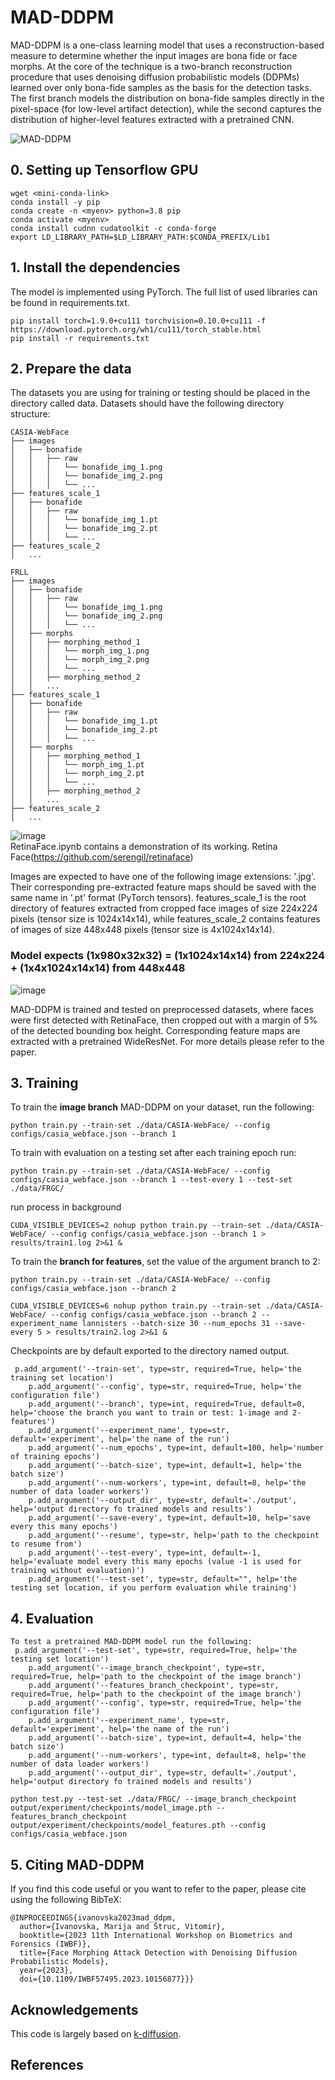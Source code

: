 # MAD-DDPM
MAD-DDPM is a one-class learning model that uses a reconstruction-based measure to determine whether the input images are bona fide or face morphs. At the core of the technique is a two-branch reconstruction procedure that uses denoising diffusion probabilistic models (DDPMs) learned over only bona-fide samples as the basis for the
detection tasks. The first branch models the distribution on bona-fide samples directly in the pixel-space (for low-level artifact detection), while the second captures the distribution of higher-level features extracted with a pretrained CNN.
      

![MAD-DDPM](MAD_DDPM.png)

## 0. Setting up Tensorflow GPU
```
wget <mini-conda-link>
conda install -y pip
conda create -n <myenv> python=3.8 pip
conda activate <myenv>
conda install cudnn cudatoolkit -c conda-forge
export LD_LIBRARY_PATH=$LD_LIBRARY_PATH:$CONDA_PREFIX/Lib1
```


## 1. Install the dependencies
The model is implemented using PyTorch. The full list of used libraries can be found in requirements.txt.
```
pip install torch=1.9.0+cu111 torchvision=0.10.0+cu111 -f https://download.pytorch.org/wh1/cu111/torch_stable.html
pip install -r requirements.txt
```

## 2. Prepare the data
The datasets you are using for training or testing should be placed in the directory called data. Datasets should have the following directory structure:
```
CASIA-WebFace
├── images
│   ├── bonafide
│   │   ├── raw
│   │   │   └── bonafide_img_1.png
│   │   │   └── bonafide_img_2.png
│   │   │   └── ...
├── features_scale_1
│   ├── bonafide
│   │   ├── raw
│   │   │   └── bonafide_img_1.pt
│   │   │   └── bonafide_img_2.pt
│   │   │   └── ...
├── features_scale_2
│   ...

FRLL
├── images
│   ├── bonafide
│   │   ├── raw
│   │   │   └── bonafide_img_1.png
│   │   │   └── bonafide_img_2.png
│   │   │   └── ...
│   ├── morphs
│   │   ├── morphing_method_1
│   │   │   └── morph_img_1.png
│   │   │   └── morph_img_2.png
│   │   │   └── ...
│   │   ├── morphing_method_2
│   │   ...
├── features_scale_1
│   ├── bonafide
│   │   ├── raw
│   │   │   └── bonafide_img_1.pt
│   │   │   └── bonafide_img_2.pt
│   │   │   └── ...
│   ├── morphs
│   │   ├── morphing_method_1
│   │   │   └── morph_img_1.pt
│   │   │   └── morph_img_2.pt
│   │   │   └── ...
│   │   ├── morphing_method_2
│   │   ...
├── features_scale_2
│   ...
```
![image](https://github.com/Shrey-12/MAD-DDPM/assets/98189346/a20ca74e-ce22-4fdc-8927-71a06f59396d) <br>
RetinaFace.ipynb contains a demonstration of its working.
Retina Face(https://github.com/serengil/retinaface)

Images are expected to have one of the following image extensions: '.jpg'. Their corresponding pre-extracted feature maps should be saved with the same name in '.pt' format (PyTorch tensors). features_scale_1 is the root directory of features extracted from cropped face images of size 224x224 pixels (tensor size is 1024x14x14), while features_scale_2 contains features of images of size 448x448 pixels (tensor size is 4x1024x14x14). 
### Model expects (1x980x32x32) = (1x1024x14x14) from 224x224 + (1x4x1024x14x14) from 448x448

![image](https://github.com/Shrey-12/MAD-DDPM/assets/98189346/2989a362-c64b-4700-a397-9af913af5d79)

MAD-DDPM is trained and tested on preprocessed datasets, where faces were first detected with RetinaFace, then cropped out with a margin of 5% of the detected bounding box height. Corresponding feature maps are extracted with a pretrained WideResNet. For more details please refer to the paper.

## 3. Training
To train the **image branch** MAD-DDPM on your dataset, run the following:
```
python train.py --train-set ./data/CASIA-WebFace/ --config configs/casia_webface.json --branch 1
```
To train with evaluation on a testing set after each training epoch run:
```
python train.py --train-set ./data/CASIA-WebFace/ --config configs/casia_webface.json --branch 1 --test-every 1 --test-set ./data/FRGC/
```
run process in background
```
CUDA_VISIBLE_DEVICES=2 nohup python train.py --train-set ./data/CASIA-WebFace/ --config configs/casia_webface.json --branch 1 > results/train1.log 2>&1 &
```
To train the **branch for features**, set the value of the argument branch to 2:
```
python train.py --train-set ./data/CASIA-WebFace/ --config configs/casia_webface.json --branch 2
```

```
CUDA_VISIBLE_DEVICES=6 nohup python train.py --train-set ./data/CASIA-WebFace/ --config configs/casia_webface.json --branch 2 --experiment_name lannisters --batch-size 30 --num_epochs 31 --save-every 5 > results/train2.log 2>&1 &
```
Checkpoints are by default exported to the directory named output. 

```
 p.add_argument('--train-set', type=str, required=True, help='the training set location')
    p.add_argument('--config', type=str, required=True, help='the configuration file')
    p.add_argument('--branch', type=int, required=True, default=0, help='choose the branch you want to train or test: 1-image and 2-features')
    p.add_argument('--experiment_name', type=str, default='experiment', help='the name of the run')
    p.add_argument('--num_epochs', type=int, default=100, help='number of training epochs')
    p.add_argument('--batch-size', type=int, default=1, help='the batch size')
    p.add_argument('--num-workers', type=int, default=8, help='the number of data loader workers')
    p.add_argument('--output_dir', type=str, default='./output', help='output directory fo trained models and results')
    p.add_argument('--save-every', type=int, default=10, help='save every this many epochs')
    p.add_argument('--resume', type=str, help='path to the checkpoint to resume from')
    p.add_argument('--test-every', type=int, default=-1, help='evaluate model every this many epochs (value -1 is used for training without evaluation)')
    p.add_argument('--test-set', type=str, default="", help='the testing set location, if you perform evaluation while training')
```

## 4. Evaluation
```
To test a pretrained MAD-DDPM model run the following:
 p.add_argument('--test-set', type=str, required=True, help='the testing set location')
    p.add_argument('--image_branch_checkpoint', type=str, required=True, help='path to the checkpoint of the image branch')
    p.add_argument('--features_branch_checkpoint', type=str, required=True, help='path to the checkpoint of the image branch')
    p.add_argument('--config', type=str, required=True, help='the configuration file')
    p.add_argument('--experiment_name', type=str, default='experiment', help='the name of the run')
    p.add_argument('--batch-size', type=int, default=4, help='the batch size')
    p.add_argument('--num-workers', type=int, default=8, help='the number of data loader workers')
    p.add_argument('--output_dir', type=str, default='./output', help='output directory fo trained models and results')
```
```
python test.py --test-set ./data/FRGC/ --image_branch_checkpoint output/experiment/checkpoints/model_image.pth --features_branch_checkpoint output/experiment/checkpoints/model_features.pth --config configs/casia_webface.json
```
## 5. Citing MAD-DDPM
If you find this code useful or you want to refer to the paper, please cite using the following BibTeX:
```
@INPROCEEDINGS{ivanovska2023mad_ddpm,
  author={Ivanovska, Marija and Štruc, Vitomir},
  booktitle={2023 11th International Workshop on Biometrics and Forensics (IWBF)}, 
  title={Face Morphing Attack Detection with Denoising Diffusion Probabilistic Models}, 
  year={2023},
  doi={10.1109/IWBF57495.2023.10156877}}}
```

## Acknowledgements
This code is largely based on [k-diffusion](https://github.com/crowsonkb/k-diffusion).

  
## References
[^1]: M. Ivanovska, V. Struc, Face Morphing Attack Detection with Denoising Diffusion Probabilistic Models, International Workshop on Biometrics and Forensics (IWBF), 2023
